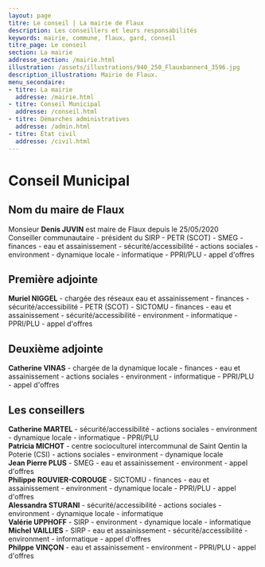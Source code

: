 ```yaml
---
layout: page
titre: Le conseil | La mairie de Flaux
description: Les conseillers et leurs responsabilités
keywords: mairie, commune, flaux, gard, conseil
titre_page: Le conseil
section: La mairie
addresse_section: /mairie.html
illustration: /assets/illustrations/940_250_Flauxbanner4_3596.jpg
description_illustration: Mairie de Flaux.
menu_secondaire:
- titre: La mairie
  addresse: /mairie.html
- titre: Conseil Municipal
  addresse: /conseil.html
- titre: Démarches administratives
  addresse: /admin.html
- titre: État civil
  addresse: /civil.html
---
```



# Conseil Municipal

## Nom du maire de Flaux
Monsieur **Denis JUVIN** est maire de Flaux depuis le 25/05/2020<br/>
Conseiller communautaire - président du SIRP - PETR (SCOT) - SMEG - finances - eau et assainissement - sécurité/accessibilité - actions sociales - environment - dynamique locale - informatique - PPRI/PLU - appel d'offres

## Première adjointe
**Muriel NIGGEL** - chargée des réseaux eau et assainissement - finances - sécurité/accessibilité - PETR (SCOT) - SICTOMU - finances - eau et assainissement - sécurité/accessibilité - environment - informatique - PPRI/PLU - appel d'offres


## Deuxième adjointe 
**Catherine VINAS** - chargée de la dynamique locale - finances - eau et assainissement - actions sociales - environment - informatique - PPRI/PLU - appel d'offres


## Les conseillers
**Catherine MARTEL** - sécurité/accessibilité - actions sociales - environment - dynamique locale - informatique - PPRI/PLU<br/>
**Patricia MICHOT** - centre socioculturel intercommunal de Saint Qentin la Poterie (CSI) - actions sociales - environment - dynamique locale<br/>
**Jean Pierre PLUS** - SMEG - eau et assainissement - environment - appel d'offres<br/>
**Philippe ROUVIER-COROUGE** - SICTOMU - finances - eau et assainissement - environment - dynamique locale - PPRI/PLU - appel d'offres
<br/>
**Alessandra STURANI** - sécurité/accessibilité - actions sociales - environment - dynamique locale - informatique<br/>
**Valérie UPPHOFF** - SIRP - environment - dynamique locale - informatique<br/>
**Michel VAILLIES** - SIRP - eau et assainissement - sécurité/accessibilité - environment - informatique - appel d'offres<br/>
**Philppe VINÇON** - eau et assainissement - environment - PPRI/PLU - appel d'offres<br/>
